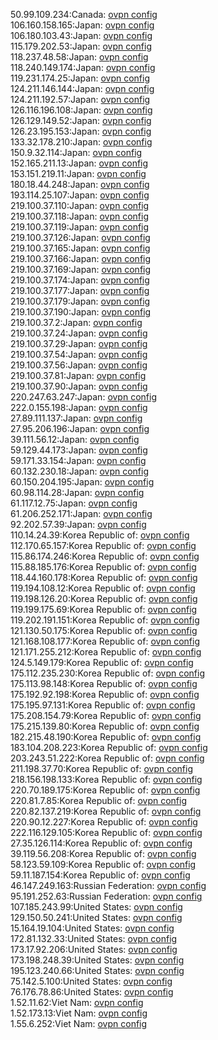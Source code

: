 50.99.109.234:Canada: [ovpn config](vpn/50_99_109_234.ovpn)  
106.160.158.165:Japan: [ovpn config](vpn/106_160_158_165.ovpn)  
106.180.103.43:Japan: [ovpn config](vpn/106_180_103_43.ovpn)  
115.179.202.53:Japan: [ovpn config](vpn/115_179_202_53.ovpn)  
118.237.48.58:Japan: [ovpn config](vpn/118_237_48_58.ovpn)  
118.240.149.174:Japan: [ovpn config](vpn/118_240_149_174.ovpn)  
119.231.174.25:Japan: [ovpn config](vpn/119_231_174_25.ovpn)  
124.211.146.144:Japan: [ovpn config](vpn/124_211_146_144.ovpn)  
124.211.192.57:Japan: [ovpn config](vpn/124_211_192_57.ovpn)  
126.116.196.108:Japan: [ovpn config](vpn/126_116_196_108.ovpn)  
126.129.149.52:Japan: [ovpn config](vpn/126_129_149_52.ovpn)  
126.23.195.153:Japan: [ovpn config](vpn/126_23_195_153.ovpn)  
133.32.178.210:Japan: [ovpn config](vpn/133_32_178_210.ovpn)  
150.9.32.114:Japan: [ovpn config](vpn/150_9_32_114.ovpn)  
152.165.211.13:Japan: [ovpn config](vpn/152_165_211_13.ovpn)  
153.151.219.11:Japan: [ovpn config](vpn/153_151_219_11.ovpn)  
180.18.44.248:Japan: [ovpn config](vpn/180_18_44_248.ovpn)  
193.114.25.107:Japan: [ovpn config](vpn/193_114_25_107.ovpn)  
219.100.37.110:Japan: [ovpn config](vpn/219_100_37_110.ovpn)  
219.100.37.118:Japan: [ovpn config](vpn/219_100_37_118.ovpn)  
219.100.37.119:Japan: [ovpn config](vpn/219_100_37_119.ovpn)  
219.100.37.126:Japan: [ovpn config](vpn/219_100_37_126.ovpn)  
219.100.37.165:Japan: [ovpn config](vpn/219_100_37_165.ovpn)  
219.100.37.166:Japan: [ovpn config](vpn/219_100_37_166.ovpn)  
219.100.37.169:Japan: [ovpn config](vpn/219_100_37_169.ovpn)  
219.100.37.174:Japan: [ovpn config](vpn/219_100_37_174.ovpn)  
219.100.37.177:Japan: [ovpn config](vpn/219_100_37_177.ovpn)  
219.100.37.179:Japan: [ovpn config](vpn/219_100_37_179.ovpn)  
219.100.37.190:Japan: [ovpn config](vpn/219_100_37_190.ovpn)  
219.100.37.2:Japan: [ovpn config](vpn/219_100_37_2.ovpn)  
219.100.37.24:Japan: [ovpn config](vpn/219_100_37_24.ovpn)  
219.100.37.29:Japan: [ovpn config](vpn/219_100_37_29.ovpn)  
219.100.37.54:Japan: [ovpn config](vpn/219_100_37_54.ovpn)  
219.100.37.56:Japan: [ovpn config](vpn/219_100_37_56.ovpn)  
219.100.37.81:Japan: [ovpn config](vpn/219_100_37_81.ovpn)  
219.100.37.90:Japan: [ovpn config](vpn/219_100_37_90.ovpn)  
220.247.63.247:Japan: [ovpn config](vpn/220_247_63_247.ovpn)  
222.0.155.198:Japan: [ovpn config](vpn/222_0_155_198.ovpn)  
27.89.111.137:Japan: [ovpn config](vpn/27_89_111_137.ovpn)  
27.95.206.196:Japan: [ovpn config](vpn/27_95_206_196.ovpn)  
39.111.56.12:Japan: [ovpn config](vpn/39_111_56_12.ovpn)  
59.129.44.173:Japan: [ovpn config](vpn/59_129_44_173.ovpn)  
59.171.33.154:Japan: [ovpn config](vpn/59_171_33_154.ovpn)  
60.132.230.18:Japan: [ovpn config](vpn/60_132_230_18.ovpn)  
60.150.204.195:Japan: [ovpn config](vpn/60_150_204_195.ovpn)  
60.98.114.28:Japan: [ovpn config](vpn/60_98_114_28.ovpn)  
61.117.12.75:Japan: [ovpn config](vpn/61_117_12_75.ovpn)  
61.206.252.171:Japan: [ovpn config](vpn/61_206_252_171.ovpn)  
92.202.57.39:Japan: [ovpn config](vpn/92_202_57_39.ovpn)  
110.14.24.39:Korea Republic of: [ovpn config](vpn/110_14_24_39.ovpn)  
112.170.65.157:Korea Republic of: [ovpn config](vpn/112_170_65_157.ovpn)  
115.86.174.246:Korea Republic of: [ovpn config](vpn/115_86_174_246.ovpn)  
115.88.185.176:Korea Republic of: [ovpn config](vpn/115_88_185_176.ovpn)  
118.44.160.178:Korea Republic of: [ovpn config](vpn/118_44_160_178.ovpn)  
119.194.108.12:Korea Republic of: [ovpn config](vpn/119_194_108_12.ovpn)  
119.198.126.20:Korea Republic of: [ovpn config](vpn/119_198_126_20.ovpn)  
119.199.175.69:Korea Republic of: [ovpn config](vpn/119_199_175_69.ovpn)  
119.202.191.151:Korea Republic of: [ovpn config](vpn/119_202_191_151.ovpn)  
121.130.50.175:Korea Republic of: [ovpn config](vpn/121_130_50_175.ovpn)  
121.168.108.177:Korea Republic of: [ovpn config](vpn/121_168_108_177.ovpn)  
121.171.255.212:Korea Republic of: [ovpn config](vpn/121_171_255_212.ovpn)  
124.5.149.179:Korea Republic of: [ovpn config](vpn/124_5_149_179.ovpn)  
175.112.235.230:Korea Republic of: [ovpn config](vpn/175_112_235_230.ovpn)  
175.113.98.148:Korea Republic of: [ovpn config](vpn/175_113_98_148.ovpn)  
175.192.92.198:Korea Republic of: [ovpn config](vpn/175_192_92_198.ovpn)  
175.195.97.131:Korea Republic of: [ovpn config](vpn/175_195_97_131.ovpn)  
175.208.154.79:Korea Republic of: [ovpn config](vpn/175_208_154_79.ovpn)  
175.215.139.80:Korea Republic of: [ovpn config](vpn/175_215_139_80.ovpn)  
182.215.48.190:Korea Republic of: [ovpn config](vpn/182_215_48_190.ovpn)  
183.104.208.223:Korea Republic of: [ovpn config](vpn/183_104_208_223.ovpn)  
203.243.51.222:Korea Republic of: [ovpn config](vpn/203_243_51_222.ovpn)  
211.198.37.70:Korea Republic of: [ovpn config](vpn/211_198_37_70.ovpn)  
218.156.198.133:Korea Republic of: [ovpn config](vpn/218_156_198_133.ovpn)  
220.70.189.175:Korea Republic of: [ovpn config](vpn/220_70_189_175.ovpn)  
220.81.7.85:Korea Republic of: [ovpn config](vpn/220_81_7_85.ovpn)  
220.82.137.219:Korea Republic of: [ovpn config](vpn/220_82_137_219.ovpn)  
220.90.12.227:Korea Republic of: [ovpn config](vpn/220_90_12_227.ovpn)  
222.116.129.105:Korea Republic of: [ovpn config](vpn/222_116_129_105.ovpn)  
27.35.126.114:Korea Republic of: [ovpn config](vpn/27_35_126_114.ovpn)  
39.119.56.208:Korea Republic of: [ovpn config](vpn/39_119_56_208.ovpn)  
58.123.59.109:Korea Republic of: [ovpn config](vpn/58_123_59_109.ovpn)  
59.11.187.154:Korea Republic of: [ovpn config](vpn/59_11_187_154.ovpn)  
46.147.249.163:Russian Federation: [ovpn config](vpn/46_147_249_163.ovpn)  
95.191.252.63:Russian Federation: [ovpn config](vpn/95_191_252_63.ovpn)  
107.185.243.99:United States: [ovpn config](vpn/107_185_243_99.ovpn)  
129.150.50.241:United States: [ovpn config](vpn/129_150_50_241.ovpn)  
15.164.19.104:United States: [ovpn config](vpn/15_164_19_104.ovpn)  
172.81.132.33:United States: [ovpn config](vpn/172_81_132_33.ovpn)  
173.17.92.206:United States: [ovpn config](vpn/173_17_92_206.ovpn)  
173.198.248.39:United States: [ovpn config](vpn/173_198_248_39.ovpn)  
195.123.240.66:United States: [ovpn config](vpn/195_123_240_66.ovpn)  
75.142.5.100:United States: [ovpn config](vpn/75_142_5_100.ovpn)  
76.176.78.86:United States: [ovpn config](vpn/76_176_78_86.ovpn)  
1.52.11.62:Viet Nam: [ovpn config](vpn/1_52_11_62.ovpn)  
1.52.173.13:Viet Nam: [ovpn config](vpn/1_52_173_13.ovpn)  
1.55.6.252:Viet Nam: [ovpn config](vpn/1_55_6_252.ovpn)  
